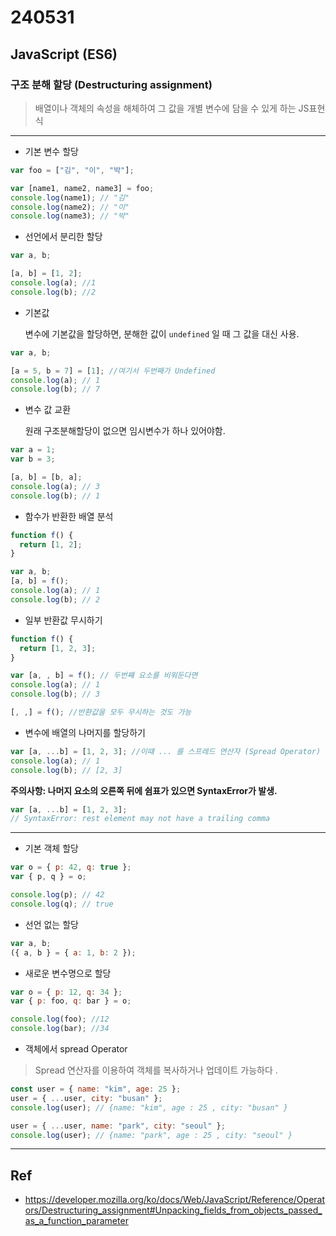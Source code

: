 # 240531

## JavaScript (ES6)

### 구조 분해 할당 (Destructuring assignment)

> 배열이나 객체의 속성을 해체하여 그 값을 개별 변수에 담을 수 있게 하는 JS표현식

---

- 기본 변수 할당

```js
var foo = ["김", "이", "박"];

var [name1, name2, name3] = foo;
console.log(name1); // "김"
console.log(name2); // "이"
console.log(name3); // "박"
```

- 선언에서 분리한 할당

```js
var a, b;

[a, b] = [1, 2];
console.log(a); //1
console.log(b); //2
```

- 기본값

  변수에 기본값을 할당하면, 분해한 값이 `undefined` 일 때 그 값을 대신 사용.

```js
var a, b;

[a = 5, b = 7] = [1]; //여기서 두번째가 Undefined
console.log(a); // 1
console.log(b); // 7
```

- 변수 값 교환

  원래 구조분해할당이 없으면 임시변수가 하나 있어야함.

```js
var a = 1;
var b = 3;

[a, b] = [b, a];
console.log(a); // 3
console.log(b); // 1
```

- 함수가 반환한 배열 분석

```js
function f() {
  return [1, 2];
}

var a, b;
[a, b] = f();
console.log(a); // 1
console.log(b); // 2
```

- 일부 반환값 무시하기

```js
function f() {
  return [1, 2, 3];
}

var [a, , b] = f(); // 두번쨰 요소를 비워둔다면
console.log(a); // 1
console.log(b); // 3
```

```js
[, ,] = f(); //반환값을 모두 무시하는 것도 가능
```

- 변수에 배열의 나머지를 할당하기

```js
var [a, ...b] = [1, 2, 3]; //이떄 ... 를 스프레드 연산자 (Spread Operator) 라고 한다.
console.log(a); // 1
console.log(b); // [2, 3]
```

<strong> 주의사항: 나머지 요소의 오른쪽 뒤에 쉼표가 있으면 SyntaxError가 발생.</strong>

```js
var [a, ...b] = [1, 2, 3];
// SyntaxError: rest element may not have a trailing comma
```

---

- 기본 객체 할당

```js
var o = { p: 42, q: true };
var { p, q } = o;

console.log(p); // 42
console.log(q); // true
```

- 선언 없는 할당

```js
var a, b;
({ a, b } = { a: 1, b: 2 });
```

- 새로운 변수명으로 할당

```js
var o = { p: 12, q: 34 };
var { p: foo, q: bar } = o;

console.log(foo); //12
console.log(bar); //34
```

- 객체에서 spread Operator
> Spread 연산자를 이용하여 객체를 복사하거나 업데이트 가능하다 . 

```js
const user = { name: "kim", age: 25 };
user = { ...user, city: "busan" };
console.log(user); // {name: "kim", age : 25 , city: "busan" }

user = { ...user, name: "park", city: "seoul" };
console.log(user); // {name: "park", age : 25 , city: "seoul" }
```

---

## Ref

- https://developer.mozilla.org/ko/docs/Web/JavaScript/Reference/Operators/Destructuring_assignment#Unpacking_fields_from_objects_passed_as_a_function_parameter
